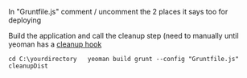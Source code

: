 In "Gruntfile.js" comment / uncomment the 2 places it says too for deploying


Build the application and call the cleanup step (need to manually until yeoman has a [cleanup hook](https://github.com/yeoman/yeoman/issues/258)

`cd C:\yourdirectory  
yeoman build
grunt --config "Gruntfile.js" cleanupDist
`